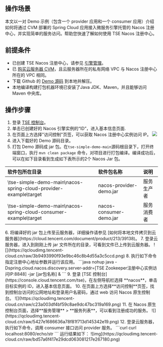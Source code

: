 ## 操作场景

本文以一对 Demo 示例（包含一个 provider 应用和一个 consumer 应用）介绍如何将通过 CVM 部署的 Spring Cloud 应用接入微服务引擎托管的 Nacos 注册中心，并实现简单的服务访问。帮助您快速了解如何使用 TSE Nacos 注册中心。





## 前提条件

- 已创建 TSE Nacos 注册中心，请参见 [引擎管理](https://cloud.tencent.com/document/product/1364/63997)。
- 已 [购买云服务器 CVM](https://buy.cloud.tencent.com/cvm)，且云服务器所在的私有网络 VPC 与 Nacos 注册中心所在的 VPC 相同。
- 下载 Github 的 [Demo 源码](https://github.com/tencentyun/tse-simple-demo) 到本地并解压。
- 本地编译构建打包机器环境已安装了Java JDK、Maven，并且能够访问 Maven 中央库。

  

## 操作步骤

1. 登录 [TSE 控制台](https://console.cloud.tencent.com/tse)。
2. 单击已创建好的 Nacos 引擎实例的“ID”，进入基本信息页面.
3. 在页面上方选择"访问控制"页签，可以获取 Nacos 注册中心实例访问 IP。
   ![](https://qcloudimg.tencent-cloud.cn/raw/ad047b6e0ddd98dc00ac83056e265a0c.png)
4. 进入下载好的 Demo 源码目录。
5. 打包 Demo 源码成 jar 包。在`tse-simple-demo-main`源码根目录下，打开终端窗口，执行 `mvn clean package` 命令，对项目进行打包编译。编译成功后，可以在如下目录看到生成如下表所示的2个 Nacos Jar 包。
<table>
<thead>
<tr>
<th align="left">软件包所在目录</th>
<th align="left">软件包名称</th>
<th align="left">说明</th>
</tr>
</thead>
<tbody><tr>
<td align="left">\tse-simple-demo-main\nacos-spring-cloud-provider-example\target</td>
<td align="left">nacos-provider-demo.jar</td>
<td align="left">服务生产者</td>
</tr>
<tr>
<td align="left">\tse-simple-demo-main\nacos-spring-cloud-consumer-example\target</td>
<td align="left">nacos-consumer-demo.jar</td>
<td align="left">服务消费者</td>
</tr>
</tbody></table>
6. 将编译好的 jar 包上传至云服务器，详细操作请参见 [如何将本地文件拷贝到云服务器](https://cloud.tencent.com/document/product/213/39138)。
7. 登录云服务器，进入到刚刚上传 jar 文件所在的目录，可看到文件已上传到云服务器。
   ![](https://qcloudimg.tencent-cloud.cn/raw/3b9493990f93e9bc46c8b4d55a3c5ccd.png)
8. 执行如下命令指定注册中心地址参数并运行该应用。
   ```java
   nohup java -Dspring.cloud.nacos.discovery.server-addr=[TSE Zookeeper注册中心实例访问IP:8848] -jar [jar包名称] &
   ```
9. 登录 [TSE 控制台](https://console.cloud.tencent.com/tse)，在左侧导航栏选择 **nacos**，单击目标实例的 ID，进入基本信息页面。
10. 在页面上方选择**访问控制**页签，找到控制台访问的公网地址和登录用户名密码，通过 web 访问 Nacos 原生控制台。
![](https://qcloudimg.tencent-cloud.cn/raw/c23a003df4bf59c8ae9dc47bc319a169.png)
11. 在 Nacos 原生控制台页面，选择**服务管理** > **服务列表**，可以看到注册成功的服务。
      ![](https://qcloudimg.tencent-cloud.cn/raw/5427e1686636a78f81f713d145342e19.png)
12. 登录云服务器，执行如下命令，调用 consumer 接口访问 provider 服务。
    ```curl
    curl localhost:8080/echo/str
    ```
       运行结果如下：
       ![img](https://qcloudimg.tencent-cloud.cn/raw/bd57a6f417e29dcd063081217e267180.png)






